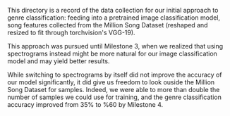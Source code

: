 This directory is a record of the data collection for our initial approach to genre classification: feeding into a pretrained image classification model, song features collected from the Million Song Dataset (reshaped and resized to fit through torchvision's VGG-19).

This approach was pursued until Milestone 3, when we realized that using spectrograms instead might be more natural for our image classification model and may yield better results. 

While switching to spectrograms by itself did not improve the accuracy of our model significantly, it did give us freedom to look ouside the Million Song Dataset for samples. Indeed, we were able to more than double the number of samples we could use for training, and the genre classification accuracy improved from 35% to %60 by Milestone 4.
